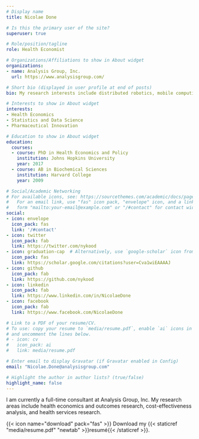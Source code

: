 ```yaml
---
# Display name
title: Nicolae Done

# Is this the primary user of the site?
superuser: true

# Role/position/tagline
role: Health Economist

# Organizations/Affiliations to show in About widget
organizations:
- name: Analysis Group, Inc.
  url: https://www.analysisgroup.com/

# Short bio (displayed in user profile at end of posts)
bio: My research interests include distributed robotics, mobile computing and programmable matter.

# Interests to show in About widget
interests:
- Health Economics
- Statistics and Data Science
- Pharmaceutical Innovation

# Education to show in About widget
education:
  courses:
  - course: PhD in Health Economics and Policy
    institution: Johns Hopkins University
    year: 2017
  - course: AB in Biochemical Sciences
    institution: Harvard College
    year: 2009

# Social/Academic Networking
# For available icons, see: https://sourcethemes.com/academic/docs/page-builder/#icons
#   For an email link, use "fas" icon pack, "envelope" icon, and a link in the
#   form "mailto:your-email@example.com" or "/#contact" for contact widget.
social:
- icon: envelope
  icon_pack: fas
  link: '/#contact'
- icon: twitter
  icon_pack: fab
  link: https://twitter.com/nykood
- icon: graduation-cap  # Alternatively, use `google-scholar` icon from `ai` icon pack
  icon_pack: fas
  link: https://scholar.google.com/citations?user=Cva1wiEAAAAJ
- icon: github
  icon_pack: fab
  link: https://github.com/nykood
- icon: linkedin
  icon_pack: fab
  link: https://www.linkedin.com/in/NicolaeDone
- icon: facebook
  icon_pack: fab
  link: https://www.facebook.com/NicolaeDone

# Link to a PDF of your resume/CV.
# To use: copy your resume to `media/resume.pdf`, enable `ai` icons in `params.toml`, 
# and uncomment the lines below.
# - icon: cv
#   icon_pack: ai
#   link: media/resume.pdf

# Enter email to display Gravatar (if Gravatar enabled in Config)
email: "Nicolae.Done@analysisgroup.com"

# Highlight the author in author lists? (true/false)
highlight_name: false
---
```


I am currently a full-time consultant at Analysis Group, Inc. My research areas include health economics and outcomes research, cost-effectiveness analysis, and health services research.

{{< icon name="download" pack="fas" >}} Download my {{< staticref "media/resume.pdf" "newtab" >}}resumé{{< /staticref >}}.
